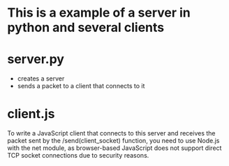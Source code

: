 # This is a example of a server in python and several clients

# server.py 
- creates a server
- sends a packet to a client that connects to it

# client.js
To write a JavaScript client that connects to this server and receives the packet sent by the /send(client_socket) function, you need to use Node.js with the net module, as browser-based JavaScript does not support direct TCP socket connections due to security reasons.
